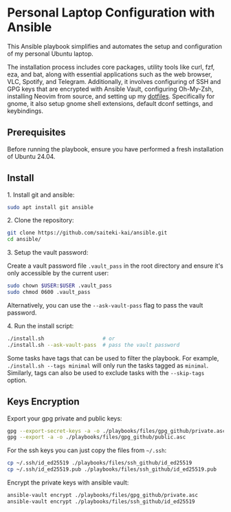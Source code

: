 # Personal Laptop Configuration with Ansible

This Ansible playbook simplifies and automates the setup and configuration of my personal Ubuntu laptop.

The installation process includes core packages, utility tools like curl, fzf, eza, and bat, along with essential applications such as the web browser, VLC, Spotify, and Telegram. Additionally, it involves configuring of SSH and GPG keys that are encrypted with Ansible Vault, configuring Oh-My-Zsh, installing Neovim from source, and setting up my [dotfiles](https://github.com/saiteki-kai/.dotfiles). Specifically for gnome, it also setup gnome shell extensions, default dconf settings, and keybindings.

## Prerequisites

Before running the playbook, ensure you have performed a fresh installation of Ubuntu 24.04.

## Install

1\. Install git and ansible:

```bash
sudo apt install git ansible
```

2\. Clone the repository:

```bash
git clone https://github.com/saiteki-kai/ansible.git
cd ansible/
```

3\. Setup the vault password:

Create a vault password file `.vault_pass` in the root directory and ensure it's only accessible by the current user:

```bash
sudo chown $USER:$USER .vault_pass
sudo chmod 0600 .vault_pass
```

Alternatively, you can use the `--ask-vault-pass` flag to pass the vault password.

4\. Run the install script:

```bash
./install.sh                   # or
./install.sh --ask-vault-pass  # pass the vault password
```

Some tasks have tags that can be used to filter the playbook. For example, `./install.sh --tags minimal` will only run the tasks tagged as `minimal`. Similarly, tags can also be used to exclude tasks with the `--skip-tags` option.

## Keys Encryption

Export your gpg private and public keys:

```bash
gpg --export-secret-keys -a -o ./playbooks/files/gpg_github/private.asc
gpg --export -a -o ./playbooks/files/gpg_github/public.asc
```

For the ssh keys you can just copy the files from `~/.ssh`:

```bash
cp ~/.ssh/id_ed25519 ./playbooks/files/ssh_github/id_ed25519
cp ~/.ssh/id_ed25519.pub ./playbooks/files/ssh_github/id_ed25519.pub
```

Encrypt the private keys with ansible vault:

```bash
ansible-vault encrypt ./playbooks/files/gpg_github/private.asc
ansible-vault encrypt ./playbooks/files/ssh_github/id_ed25519
```
